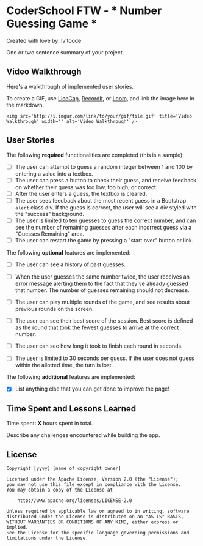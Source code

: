 # CoderSchool FTW - * Number Guessing Game *

Created with love by: lvltcode
  
One or two sentence summary of your project. 

## Video Walkthrough

Here's a walkthrough of implemented user stories.

To create a GIF, use [LiceCap](http://www.cockos.com/licecap/), [RecordIt](http://www.recordit.co), or [Loom](http://www.useloom.com), and link the image here in the markdown.

```
<img src='http://i.imgur.com/link/to/your/gif/file.gif' title='Video Walkthrough' width='' alt='Video Walkthrough' />
```

## User Stories

The following **required** functionalities are completed (this is a sample):

* [ ] The user can attempt to guess a random integer between 1 and 100 by entering a value into a textbox. 
* [ ] The user can press a button to check their guess, and receive feedback on whether their guess was too low, too high, or correct. 
* [ ] After the user enters a guess, the textbox is cleared. 
* [ ] The user sees feedback about the most recent guess in a Bootstrap `alert` class div. If the guess is correct, the user will see a div styled with the "success" background.  
* [ ] The user is limited to ten guesses to guess the correct number, and can see the number of remaining guesses after each incorrect guess via a "Guesses Remaining" area. 
* [ ] The user can restart the game by pressing a "start over" button or link. 

The following **optional** features are implemented:

* [ ] The user can see a history of past guesses.
* [ ] When the user guesses the same number twice, the user receives an error message alerting them to the fact that they've already guessed that number. The number of guesses remaining should not decrease. 
* [ ] The user can play multiple rounds of the game, and see results about previous rounds on the screen.
* [ ] The user can see their best score of the session. Best score is defined as the round that took the fewest guesses to arrive at the correct number. 
* [ ] The user can see how long it took to finish each round in seconds.
* [ ] The user is limited to 30 seconds per guess. If the user does not guess within the allotted time, the turn is lost. 


The following **additional** features are implemented:

* [x] List anything else that you can get done to improve the page!

## Time Spent and Lessons Learned

Time spent: **X** hours spent in total.

Describe any challenges encountered while building the app.

## License

    Copyright [yyyy] [name of copyright owner]

    Licensed under the Apache License, Version 2.0 (the "License");
    you may not use this file except in compliance with the License.
    You may obtain a copy of the License at

        http://www.apache.org/licenses/LICENSE-2.0

    Unless required by applicable law or agreed to in writing, software
    distributed under the License is distributed on an "AS IS" BASIS,
    WITHOUT WARRANTIES OR CONDITIONS OF ANY KIND, either express or implied.
    See the License for the specific language governing permissions and
    limitations under the License.

